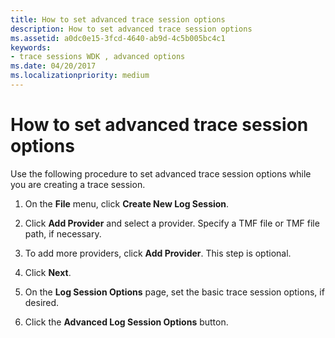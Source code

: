 ```yaml
---
title: How to set advanced trace session options
description: How to set advanced trace session options
ms.assetid: a0dc0e15-3fcd-4640-ab9d-4c5b005bc4c1
keywords:
- trace sessions WDK , advanced options
ms.date: 04/20/2017
ms.localizationpriority: medium
---
```


# How to set advanced trace session options


Use the following procedure to set advanced trace session options while you are creating a trace session.

1.  On the **File** menu, click **Create New Log Session**.

2.  Click **Add Provider** and select a provider. Specify a TMF file or TMF file path, if necessary.

3.  To add more providers, click **Add Provider**. This step is optional.

4.  Click **Next**.

5.  On the **Log Session Options** page, set the basic trace session options, if desired.

6.  Click the **Advanced Log Session Options** button.

 

 






